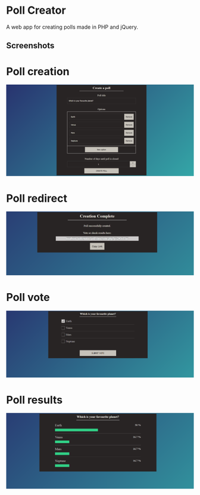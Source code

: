 # Poll Creator
A web app for creating polls made in PHP and jQuery.

## Screenshots

# Poll creation
![alt text](https://github.com/VasilisG/Poll-Creator/blob/main/assets/images/scr1.png)

# Poll redirect
![alt text](https://github.com/VasilisG/Poll-Creator/blob/main/assets/images/scr2.png)

# Poll vote
![alt text](https://github.com/VasilisG/Poll-Creator/blob/main/assets/images/scr3.png)

# Poll results
![alt text](https://github.com/VasilisG/Poll-Creator/blob/main/assets/images/scr4.png)